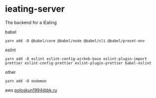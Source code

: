 # ieating-server

The backend for a iEating

babel

```
yarn add -D @babel/core @babel/node @babel/cli @babel/preset-env
```

eslint

```
yarn add -D eslint eslint-config-airbnb-base eslint-plugin-import prettier eslint-config-prettier eslint-plugin-prettier babel-eslint
```

other

```
yarn add -D nodemon
```

aws poloskun1994@bk.ru
